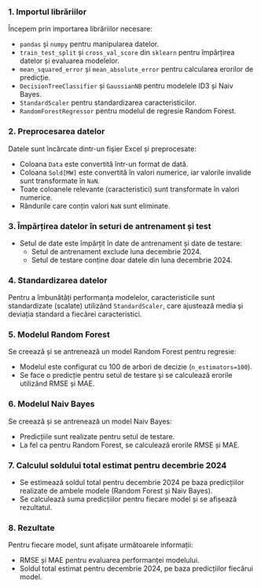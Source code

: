 ### 1. Importul librăriilor

Începem prin importarea librăriilor necesare:

- `pandas` și `numpy` pentru manipularea datelor.
- `train_test_split` și `cross_val_score` din `sklearn` pentru împărțirea datelor și evaluarea modelelor.
- `mean_squared_error` și `mean_absolute_error` pentru calcularea erorilor de predicție.
- `DecisionTreeClassifier` și `GaussianNB` pentru modelele ID3 și Naiv Bayes.
- `StandardScaler` pentru standardizarea caracteristicilor.
- `RandomForestRegressor` pentru modelul de regresie Random Forest.

### 2. Preprocesarea datelor

Datele sunt încărcate dintr-un fișier Excel și preprocesate:

- Coloana `Data` este convertită într-un format de dată.
- Coloana `Sold[MW]` este convertită în valori numerice, iar valorile invalide sunt transformate în `NaN`.
- Toate coloanele relevante (caracteristici) sunt transformate în valori numerice.
- Rândurile care conțin valori `NaN` sunt eliminate.

### 3. Împărțirea datelor în seturi de antrenament și test

- Setul de date este împărțit în date de antrenament și date de testare:
  - Setul de antrenament exclude luna decembrie 2024.
  - Setul de testare conține doar datele din luna decembrie 2024.

### 4. Standardizarea datelor

Pentru a îmbunătăți performanța modelelor, caracteristicile sunt standardizate (scalate) utilizând `StandardScaler`, care ajustează media și deviația standard a fiecărei caracteristici.

### 5. Modelul Random Forest

Se creează și se antrenează un model Random Forest pentru regresie:

- Modelul este configurat cu 100 de arbori de decizie (`n_estimators=100`).
- Se face o predicție pentru setul de testare și se calculează erorile utilizând RMSE și MAE.

### 6. Modelul Naiv Bayes

Se creează și se antrenează un model Naiv Bayes:

- Predicțiile sunt realizate pentru setul de testare.
- La fel ca pentru Random Forest, se calculează erorile RMSE și MAE.

### 7. Calculul soldului total estimat pentru decembrie 2024

- Se estimează soldul total pentru decembrie 2024 pe baza predicțiilor realizate de ambele modele (Random Forest și Naiv Bayes).
- Se calculează suma predicțiilor pentru fiecare model și se afișează rezultatul.

### 8. Rezultate

Pentru fiecare model, sunt afișate următoarele informații:

- RMSE și MAE pentru evaluarea performanței modelului.
- Soldul total estimat pentru decembrie 2024, pe baza predicțiilor fiecărui model.

